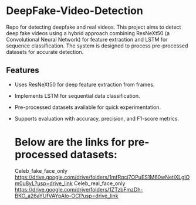 # DeepFake-Video-Detection
Repo for detecting deepfake and real videos.
This project aims to detect deep fake videos using a hybrid approach combining ResNeXt50 (a Convolutional Neural Network) for feature extraction and LSTM for sequence classification. The system is designed to process pre-processed datasets for accurate detection.


## Features

- Uses  ResNeXt50 for deep feature extraction from frames.
- Implements LSTM for sequential data classification.
- Pre-processed datasets available for quick experimentation.
- Supports evaluation with accuracy, precision, and F1-score metrics.

  # Below are the links for pre-processed datasets:

   Celeb_fake_face_only  https://drive.google.com/drive/folders/1mfRqcj7OPuES1M60wNetiXLglOm0u8yL?usp=drive_link
   Celeb_real_face_only  https://drive.google.com/drive/folders/1ZTzbFmzDh-BKO_a26aYUfVAYpAlo-OCI?usp=drive_link

